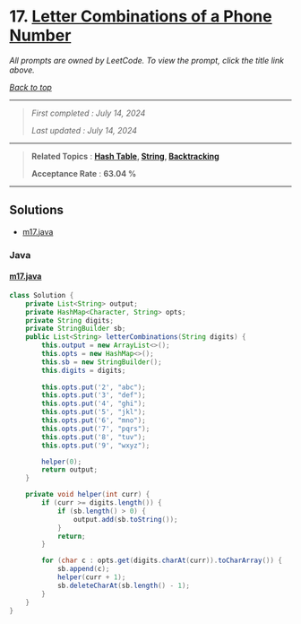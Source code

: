 # 17. [Letter Combinations of a Phone Number](<https://leetcode.com/problems/letter-combinations-of-a-phone-number>)

*All prompts are owned by LeetCode. To view the prompt, click the title link above.*

*[Back to top](<../README.md>)*

------

> *First completed : July 14, 2024*
>
> *Last updated : July 14, 2024*

------

> **Related Topics** : **[Hash Table](<by_topic/Hash Table.md>), [String](<by_topic/String.md>), [Backtracking](<by_topic/Backtracking.md>)**
>
> **Acceptance Rate** : **63.04 %**

------

## Solutions

- [m17.java](<../my-submissions/m17.java>)
### Java
#### [m17.java](<../my-submissions/m17.java>)
```Java
class Solution {
    private List<String> output;
    private HashMap<Character, String> opts;
    private String digits;
    private StringBuilder sb;
    public List<String> letterCombinations(String digits) {
        this.output = new ArrayList<>();
        this.opts = new HashMap<>();
        this.sb = new StringBuilder();
        this.digits = digits;
        
        this.opts.put('2', "abc");
        this.opts.put('3', "def");
        this.opts.put('4', "ghi");
        this.opts.put('5', "jkl");
        this.opts.put('6', "mno");
        this.opts.put('7', "pqrs");
        this.opts.put('8', "tuv");
        this.opts.put('9', "wxyz");

        helper(0);
        return output;
    }

    private void helper(int curr) {
        if (curr >= digits.length()) {
            if (sb.length() > 0) {
                output.add(sb.toString());
            }
            return;
        }

        for (char c : opts.get(digits.charAt(curr)).toCharArray()) {
            sb.append(c);
            helper(curr + 1);
            sb.deleteCharAt(sb.length() - 1);
        }
    }
}
```

